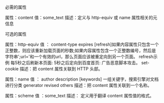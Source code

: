 必需的属性

属性：content
值：some_text
描述：定义与 http-equiv 或 name 属性相关的元信息


可选的属性

属性：http-equiv
值	： 
	content-type
 	expires 
 	[refresh]如果内容属性只包含一个正整数，则应该重新加载页面的秒数;如果内容属性包含一个正整数编号，然后是字符串';url='和一个有效的url，那么页面应该被重定向到另一个页面。 
 	refresh示例
	每5秒之后刷新本页面:
	<meta http-equiv="refresh" content="5" />
	5秒之后定向到百度首页:
	<meta http-equiv="refresh" content="5; url=http://www.baidu.com/" />
	广告恶意脚本攻击。
 	set-cookie
描述：把 content 属性关联到 HTTP 头部。

属性：name
值	： 
	author
	description
	[keywords] 一组关键字，搜索引擎对文档进行分类
	generator
	revised
	others
描述：把 content 属性关联到一个名称。

属性：scheme
值	：some_text
描述：	定义用于翻译 content 属性值的格式。







		